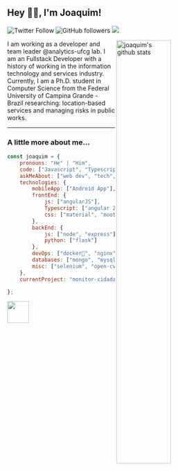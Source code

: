 
<h2>Hey 👋🏽, I'm Joaquim!</h2>

![Twitter Follow](https://img.shields.io/twitter/follow/joaquimcmh?label=Follow)
![GitHub followers](https://img.shields.io/github/followers/joaquimcmh?label=Follow&style=social)
![](https://visitor-badge.glitch.me/badge?page_id=joaquimcmh.joaquimcmh)


<img align="right" alt="joaquim's github stats" width="50%" src="https://github-readme-stats.vercel.app/api?username=joaquimcmh&show_icons=true&hide=contribs,issues&theme=cobalt">


<span style='text-align: justify;'> I am working as a developer and team leader @analytics-ufcg lab. I am an Fullstack Developer with a history of working in the information technology and services industry. Currently, I am a Ph.D. student in Computer Science from the Federal University of Campina Grande - Brazil researching: location-based services and managing risks in public works. </span>

---



### A little more about me...  

```javascript
const joaquim = {
    pronouns: "He" | "Him",
    code: ["Javascript", "Typescript", "Python", "Java", "R"],
    askMeAbout: ["web dev", "tech", "app dev", "music", "data analysis", "artificial intelligence"],
    technologies: {
        mobileApp: ["Android App"],
        frontEnd: {
            js: ["angularJS"],
            Typescript: ["angular 2+"],
            css: ["material", "mootstrap"]
        },
        backEnd: {
            js: ["node", "express"],
            python: ["flask"]
        },
        devOps: ["docker🐳", "nginx"],
        databases: ["mongo", "mysql", "sqlite", "posgresql"],
        misc: ["selenium", "open-cv", "d3"]
    },
    currentProject: "monitor-cidadao"

};
```
<img src="https://media2.giphy.com/media/NeINOsLLPNP6U/giphy.gif" width="50"> 

